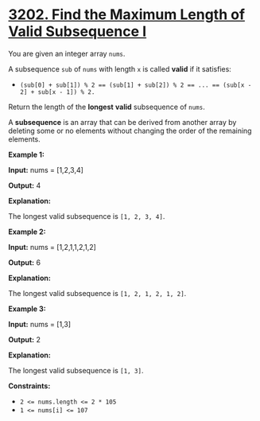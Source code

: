 # [3202. Find the Maximum Length of Valid Subsequence I](https://leetcode.com/problems/find-the-maximum-length-of-valid-subsequence-i/)

You are given an integer array `nums`.

A  subsequence  `sub`  of  `nums`  with length  `x`  is called  **valid**  if it satisfies:

-   `(sub[0] + sub[1]) % 2 == (sub[1] + sub[2]) % 2 == ... == (sub[x - 2] + sub[x - 1]) % 2.`

Return the length of the  **longest**  **valid**  subsequence of  `nums`.

A  **subsequence**  is an array that can be derived from another array by deleting some or no elements without changing the order of the remaining elements.

**Example 1:**

**Input:**  nums = [1,2,3,4]

**Output:**  4

**Explanation:**

The longest valid subsequence is  `[1, 2, 3, 4]`.

**Example 2:**

**Input:**  nums = [1,2,1,1,2,1,2]

**Output:**  6

**Explanation:**

The longest valid subsequence is  `[1, 2, 1, 2, 1, 2]`.

**Example 3:**

**Input:**  nums = [1,3]

**Output:**  2

**Explanation:**

The longest valid subsequence is  `[1, 3]`.

**Constraints:**

-   `2 <= nums.length <= 2 * 105`
-   `1 <= nums[i] <= 107`
